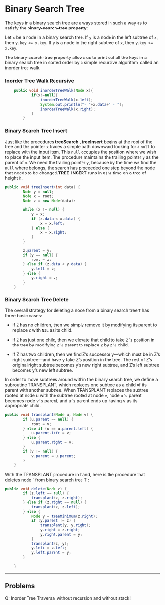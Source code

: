 # Binary Search Tree

The keys in a binary search tree are always stored in such a way as to satisfy the **binary-search-tree property**:

Let `x` be a node in a binary search tree. If `y` is a node in the left subtree
of `x`, then `y.key <= x.key`. If `y` is a node in the right subtree of `x`, then `y.key >= x.key`.

The binary-search-tree property allows us to print out all the keys in a binary
search tree in sorted order by a simple recursive algorithm, called an inorder tree walk.

### Inorder Tree Walk Recursive

```java
	public void inorderTreeWalk(Node x){
			if(x!=null){
				inorderTreeWalk(x.left);
				System.out.println("- "+x.data+" - ");
				inorderTreeWalk(x.right);
			}
		}
```

### Binary Search Tree Insert

Just like the procedures **treeSearch** , **treeInsert** begins at the root of the
tree and the pointer `x` traces a simple path downward looking for a `null` to replace
with the input item. This `null` occupies the position where we wish to
place the input item. The procedure maintains the trailing pointer `y` as the parent of `x`. We need the trailing pointer `y`, because by the time we find
the `null` where  belongs, the search has proceeded one step beyond the node that
needs to be changed.**TREE-INSERT** runs in `O(h)` time on a tree of height `h`.

```java
public void treeInsert(int data) {
		Node y = null;
		Node x = root;
		Node z = new Node(data);

		while (x != null) {
			y = x;
			if (z.data < x.data) {
				x = x.left;
			} else {
				x = x.right;
			}
		}

		z.parent = y;
		if (y == null) {
			root = z;
		} else if (z.data < y.data) {
			y.left = z;
		} else {
			y.right = z;
		}
	}
```

### Binary Search Tree Delete

The overall strategy for deleting a node from a binary search tree `T` has three basic cases:

- If `Z` has no children, then we simply remove it by modifying its parent to replace `Z` with `NIL` as its child.

- If `Z` has just one child, then we elevate that child to take `Z’s` position in the tree
by modifying `Z’s` parent to replace `Z` by `Z’s` child.

- If Z has two children, then we find Z’s successor y—which must be in Z’s right subtree—and have y take Z’s position in the tree. The rest of Z’s original right
subtree becomes y’s new right subtree, and Z’s left subtree becomes y’s new left subtree.

In order to move subtrees around within the binary search tree, we define a
subroutine TRANSPLANT, which replaces one subtree as a child of its parent with
another subtree. When TRANSPLANT replaces the subtree rooted at node u with
the subtree rooted at node `v`, node `u’s` parent becomes node `v’s` parent, and `u’s`
parent ends up having v as its appropriate child.

```java
public void transplant(Node u, Node v) {
		if (u.parent == null) {
			root = v;
		} else if (u == u.parent.left) {
			u.parent.left = v;
		} else {
			u.parent.right = v;
		}
		if (v != null) {
			v.parent = u.parent;
		}
	}
```

With the TRANSPLANT procedure in hand, here is the procedure that deletes
node ´ from binary search tree T :

```java
public void delete(Node z) {
		if (z.left == null) {
			transplant(z, z.right);
		} else if (z.right == null) {
			transplant(z, z.left);
		} else {
			Node y = treeMinimum(z.right);
			if (y.parent != z) {
				transplant(y, y.right);
				y.right = z.right;
				y.right.parent = y;
			}
			transplant(z, y);
			y.left = z.left;
			y.left.parent = y;
		}

	}
```

---

## Problems

Q: Inorder Tree Traversal without recursion and without stack!